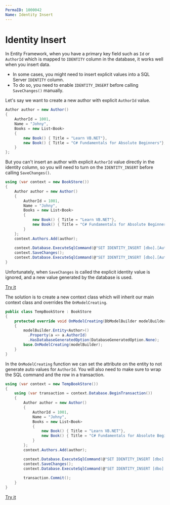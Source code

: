 ```yaml
---
PermaID: 1000042
Name: Identity Insert
---
```


# Identity Insert

In Entity Framework, when you have a primary key field such as `Id` or `AuthorId` which is mapped to `IDENTITY` column in the database, it works well when you insert data. 

 - In some cases, you might need to insert explicit values into a SQL Server `IDENTITY` column. 
 - To do so, you need to enable `IDENTITY_INSERT` before calling `SaveChanges()` manually.

Let's say we want to create a new author with explicit `AuthorId` value.

```csharp
Author author = new Author()
{
    AuthorId = 1001,
    Name = "Johny",
    Books = new List<Book>
    {
        new Book() { Title = "Learn VB.NET"},
        new Book() { Title = "C# Fundamentals for Absolute Beginners"},
    }
};
```

But you can't insert an author with explicit `AuthorId` value directly in the identity column, so you will need to turn on the `IDENTITY_INSERT` before calling `SaveChanges()`.

```csharp
using (var context = new BookStore())
{
    Author author = new Author()
    {
        AuthorId = 1001,
        Name = "Johny",
        Books = new List<Book>
        {
            new Book() { Title = "Learn VB.NET"},
            new Book() { Title = "C# Fundamentals for Absolute Beginners"},
        }
    };
    context.Authors.Add(author);
    
    context.Database.ExecuteSqlCommand(@"SET IDENTITY_INSERT [dbo].[Authors] ON");
    context.SaveChanges();
    context.Database.ExecuteSqlCommand(@"SET IDENTITY_INSERT [dbo].[Authors] OFF");
}
```

Unfortunately, when `SaveChanges` is called the explicit identity value is ignored, and a new value generated by the database is used.

[Try it](https://dotnetfiddle.net/DiyoRQ)

The solution is to create a new context class which will inherit our main context class and overrides the `OnModelCreating`. 

```csharp
public class TempBookStore : BookStore
{
    protected override void OnModelCreating(DbModelBuilder modelBuilder)
    {
        modelBuilder.Entity<Author>()
          .Property(a => a.AuthorId)
          .HasDatabaseGeneratedOption(DatabaseGeneratedOption.None);
        base.OnModelCreating(modelBuilder);
    }
}
```

In the `OnModelCreating` function we can set the attribute on the entity to not generate auto values for `AuthorId`. You will also need to make sure to wrap the SQL command and the row in a transaction.

```csharp
using (var context = new TempBookStore())
{
    using (var transaction = context.Database.BeginTransaction())
    {
        Author author = new Author()
        {
            AuthorId = 1001,
            Name = "Johny",
            Books = new List<Book>
            {
                new Book() { Title = "Learn VB.NET"},
                new Book() { Title = "C# Fundamentals for Absolute Beginners"},
            }
        };
        context.Authors.Add(author);

        context.Database.ExecuteSqlCommand(@"SET IDENTITY_INSERT [dbo].[Authors] ON");
        context.SaveChanges();
        context.Database.ExecuteSqlCommand(@"SET IDENTITY_INSERT [dbo].[Authors] OFF");
            
        transaction.Commit();
    }
}
```

[Try it](https://dotnetfiddle.net/6mK4lk)